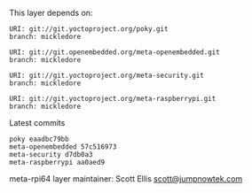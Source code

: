 This layer depends on:

    URI: git://git.yoctoproject.org/poky.git
    branch: mickledore

    URI: git://git.openembedded.org/meta-openembedded.git
    branch: mickledore

    URI: git://git.yoctoproject.org/meta-security.git
    branch: mickledore

    URI: git://git.yoctoproject.org/meta-raspberrypi.git
    branch: mickledore

Latest commits

    poky eaadbc79bb
    meta-openembedded 57c516973
    meta-security d7db0a3
    meta-raspberrypi aa0aed9

meta-rpi64 layer maintainer: Scott Ellis <scott@jumpnowtek.com>
